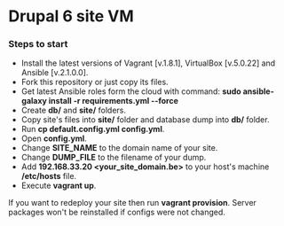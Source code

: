 # Drupal 6 site VM

### Steps to start
* Install the latest versions of Vagrant [v.1.8.1], VirtualBox [v.5.0.22] and Ansible [v.2.1.0.0].
* Fork this repository or just copy its files.
* Get latest Ansible roles form the cloud with command:
  **sudo ansible-galaxy install -r requirements.yml --force**
* Create **db/** and **site/** folders.
* Copy site's files into **site/** folder and database dump into **db/** folder.
* Run **cp default.config.yml config.yml**.
* Open **config.yml**.
* Change **SITE_NAME** to the domain name of your site.
* Change **DUMP_FILE** to the filename of your dump.
* Add **192.168.33.20 <your_site_domain.be>** to your host's machine
  **/etc/hosts** file.
* Execute **vagrant up**.

If you want to redeploy your site then run **vagrant provision**.
Server packages won't be reinstalled if configs were not changed.

